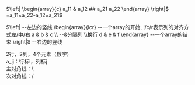 $\left|
\begin{array}{c}
a_11 & a_12  ##
a_21 a_22
\end{array}
\right|$
=a_11×a_22-a_12×a_21$  

$\left|                --左边的竖线
\begin{array}{lcr}     --一个array的开始, l/c/r表示列的对齐方式左/中/右
a & b & c \\           --&分隔列 \\换行 
d & e & f 
\end{array}            --一个array的结束
\right|$               --右边的竖线  

2行，2列，4个元素（数字）  
a_ij：行标i，列标j  
主对角线：\  
次对角线：/  
